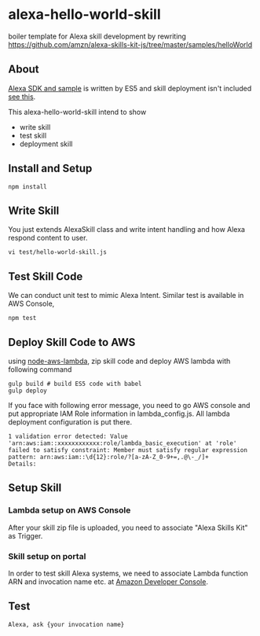 # alexa-hello-world-skill
boiler template for Alexa skill development by rewriting https://github.com/amzn/alexa-skills-kit-js/tree/master/samples/helloWorld

## About

[Alexa SDK and sample](https://github.com/amzn/alexa-skills-kit-js) is written by ES5 and skill deployment isn't included [see this](https://developer.amazon.com/public/solutions/alexa/alexa-skills-kit/docs/deploying-a-sample-skill-to-aws-lambda#preparing-a-nodejs-sample-to-deploy-in-lambda).

This alexa-hello-world-skill intend to show

* write skill
* test skill
* deployment skill


## Install and Setup
```
npm install
```

## Write Skill

You just extends AlexaSkill class and write intent handling and how Alexa respond content to user.  
```
vi test/hello-world-skill.js
```

## Test Skill Code

We can conduct unit test to mimic Alexa Intent. Similar test is available in AWS Console,    
```
npm test
```

## Deploy Skill Code to AWS

using [node-aws-lambda](https://github.com/ThoughtWorksStudios/node-aws-lambda), zip skill code and deploy AWS lambda with following command
```
gulp build # build ES5 code with babel
gulp deploy
```

If you face with following error message, you need to go AWS console and put appropriate IAM Role information in lambda_config.js. All lambda deployment configuration is put there.

```
1 validation error detected: Value 'arn:aws:iam::xxxxxxxxxxxx:role/lambda_basic_execution' at 'role' failed to satisfy constraint: Member must satisfy regular expression pattern: arn:aws:iam::\d{12}:role/?[a-zA-Z_0-9+=,.@\-_/]+
Details:
```

## Setup Skill

### Lambda setup on AWS Console

 After your skill zip file is uploaded, you need to associate "Alexa Skills Kit" as Trigger.  

### Skill setup on portal
In order to test skill Alexa systems, we need to associate Lambda function  ARN and invocation name etc. at
[Amazon Developer Console](https://developer.amazon.com/edw/home.html#/).

## Test

```
Alexa, ask {your invocation name}
```
